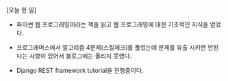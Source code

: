 [오늘 한 일]

- 파이썬 웹 프로그래밍이라는 책을 읽고 웹 프로그래밍에 대한 기초적인 지식을 얻었다.

- 프로그래머스에서 알고리즘 4문제(스킬체크)를 풀었는데 문제를 유출 시키면 안된다는 사항이 있어서 블로그에는 올리지 못했다.

- Django REST framework tutorial을 진행중이다.


